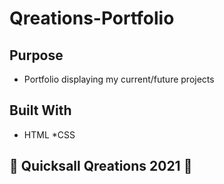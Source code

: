 # Qreations-Portfolio

## Purpose

* Portfolio displaying my current/future projects

## Built With 

* HTML
*CSS


## 💫 Quicksall Qreations 2021 💫

